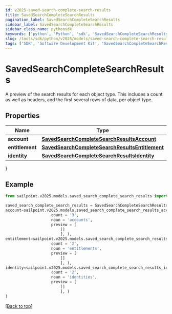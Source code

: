 ```yaml
---
id: v2025-saved-search-complete-search-results
title: SavedSearchCompleteSearchResults
pagination_label: SavedSearchCompleteSearchResults
sidebar_label: SavedSearchCompleteSearchResults
sidebar_class_name: pythonsdk
keywords: ['python', 'Python', 'sdk', 'SavedSearchCompleteSearchResults', 'V2025SavedSearchCompleteSearchResults'] 
slug: /tools/sdk/python/v2025/models/saved-search-complete-search-results
tags: ['SDK', 'Software Development Kit', 'SavedSearchCompleteSearchResults', 'V2025SavedSearchCompleteSearchResults']
---
```


# SavedSearchCompleteSearchResults

A preview of the search results for each object type. This includes a count as well as headers, and the first several rows of data, per object type.

## Properties

Name | Type | Description | Notes
------------ | ------------- | ------------- | -------------
**account** | [**SavedSearchCompleteSearchResultsAccount**](saved-search-complete-search-results-account) |  | [optional] 
**entitlement** | [**SavedSearchCompleteSearchResultsEntitlement**](saved-search-complete-search-results-entitlement) |  | [optional] 
**identity** | [**SavedSearchCompleteSearchResultsIdentity**](saved-search-complete-search-results-identity) |  | [optional] 
}

## Example

```python
from sailpoint.v2025.models.saved_search_complete_search_results import SavedSearchCompleteSearchResults

saved_search_complete_search_results = SavedSearchCompleteSearchResults(
account=sailpoint.v2025.models.saved_search_complete_search_results_account.SavedSearchComplete_searchResults_Account(
                    count = '3', 
                    noun = 'accounts', 
                    preview = [
                        []
                        ], ),
entitlement=sailpoint.v2025.models.saved_search_complete_search_results_entitlement.SavedSearchComplete_searchResults_Entitlement(
                    count = '2', 
                    noun = 'entitlements', 
                    preview = [
                        []
                        ], ),
identity=sailpoint.v2025.models.saved_search_complete_search_results_identity.SavedSearchComplete_searchResults_Identity(
                    count = '2', 
                    noun = 'identities', 
                    preview = [
                        []
                        ], )
)

```
[[Back to top]](#) 

